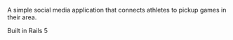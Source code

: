 A simple social media application that connects athletes to pickup games in their area.

Built in Rails 5
